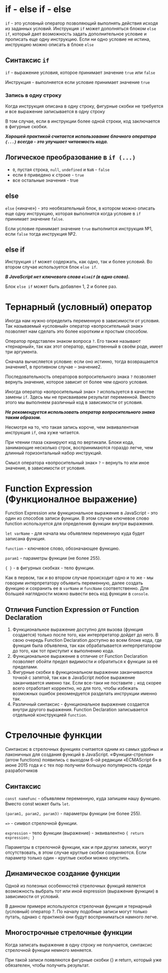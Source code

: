 # if - else if - else

`if` - это условный оператор позволяющий выполнять действия исходя из заданных условий. 
Инструкция `if` может дополняться блоком `else if`, который дает возможность задать дополнительное условие и прописать еще одну инструкцию. 
Если ни одно условие не истина, инструкцию можно описать в блоке `else`

## Синтаксис `if`

`if` - выражение условия, которое принимает значение `true` или `false`

Инструкция - выполняется если условие принимает значение `true`

### Запись в одну строку

Когда инструкция описана в одну строку, фигурные скобки не требуется и все выражение записывается в одну строку

В том случае, если в инструкции более одной строки, код заключается в фигурные скобки.

**_Хорошей практикой считается использование блочного оператора `{...}` всегда - это улучшает читаемость кода._**

## Логическое преобразование в `if (...)`

* `0`, пустая строка, `null`, `undefined` и `NaN` - `false`
* если `0` приведено к строке - `true`
* все остальные значения - true

## else

`else` («иначе») - это необязательный блок, в котором можно описать еще одну инструкцию, 
которая выполнится когда условие в `if` принимает значение `false`.

Если условие принимает значение `true` выполнится инструкция №1, если `false` тогда инструкция №2.

## else if

Инструкция `if` может содержать, как одно, так и более условий. Во втором случае используется блок `else if`.

**_В JavaScript нет ключевого слова `elseif` (в одно слово)._**

Блок `else if` может быть добавлен 1, 2 и более раз.

# Тернарный (условный) оператор

Иногда нам нужно определить переменную в зависимости от условия.
Так называемый «условный» оператор «вопросительный знак» позволяет нам сделать это более коротким и простым способом.

Оператор представлен знаком вопроса `?`. Его также называют «тернарный», так как этот оператор, единственный в своём роде, имеет три аргумента.

Сначала вычисляется условие: если оно истинно, тогда возвращается значение1, в противном случае – значение2.

Последовательность операторов вопросительного знака `?` позволяет вернуть значение, которое зависит от более чем одного условия.

Иногда оператор «вопросительный знак» `?` используется в качестве замены `if`. Здесь мы не присваиваем результат переменной. 
Вместо этого мы выполняем различный код в зависимости от условия.

**_Не рекомендуется использовать оператор вопросительного знака таким образом._**

Несмотря на то, что такая запись короче, чем эквивалентная инструкция `if`, она хуже читается.

При чтении глаза сканируют код по вертикали. Блоки кода, занимающие несколько строк, воспринимаются гораздо легче,
чем длинный горизонтальный набор инструкций.

Смысл оператора «вопросительный знак» `?` – вернуть то или иное значение, в зависимости от условия.

# Function Expression (Функционалное выражение)

Function Expression или функциональное выражение в JavaScript - это один из способов записи функции. В этом случае
ключевое слово function используется для определения функции внутри выражения.

`let varName` - для начала мы объявляем переменную куда будет записана функция.

`function` - ключевое слово, обозначающее функцию.

`param1` - параметры функции (не более 255).

`{ }` - в фигурных скобках - тело функции.

Как в первом, так и во втором случае происходит одно и то же - мы говорим интерпретатору объявить переменную,
далее создать функцию и сохранить ее в `varName` и `funcName` соответственно. Для большей наглядности можно вывести
весь код функции в `console`.

## Отличия Function Expression от Function Declaration

1. Функциональное выражение доступно для вызова (функция создается) только после того, как интерпретатор дойдет
до него. В свою очередь Function Declaration доступно во всем блоке кода, где функция была объявлена, так как
обрабатывается интерпретатором до того, как тот приступит к выполнению кода.
2. Функциональное выражение в отличие от Function Declaration позволяет обойти предел видимости и обратиться к функции за её пределами.
3.  Фигурные скобки в функциональном выражении заканчиваются точкой с запятой, так как в JavaScript любое выражение 
заканчивается именно так. Если все-таки не поставите `;` код скорее всего отработает корректно, но для того, чтобы
избежать возможных ошибок рекомендуется разделать инструкции именно так.
4. Различный синтаксис - функциональное выражение создается внутри другого выражения.
   Function Declaration записывается отдельной конструкцией `function`.

# Стрелочные функции

Синтаксис в стрелочных функциях считается одним из самых удобных и лаконичных для создания функций в JavaScript. 
«Функции-стрелки» (arrow functions) появились с выходом 6-ой редакции «ECMAScript 6» в июне 2015 года и с тех пор 
получили большую популярность среди разработчиков

## Синтаксис

`const nameFunc` - объявляем переменную, куда запишем нашу функцию. Вместо const может быть `let`.

`(param1, param2, param3)` - параметры функции (не более 255).

`=>` - символ стрелочной функции.

`expression` - тело функции (выражение) - эквивалентно `{ return expression; }`

Параметры в стрелочной функции, как и при других записях, могут отсутствовать, в этом случае круглые скобки сохраняются.
Если параметр только один - круглые скобки можно опустить.

## Динамическое создание функции

Одной из полезных особенностей стрелочных функций является возможность выбрать тот или иной expression 
(выражение функции) в зависимости от условий.

В данном примере используются стрелочная функция и тернарный (условный) оператор ?. По началу подобные записи могут 
только путать, однако с практикой они будут восприниматься намного легче.

## Многострочные стрелочные функции

Когда записать выражение в одну строку не получается, синтаксис стрелочной функции немного меняется.

При такой записи появляются фигурные скобки {} и return, который уже обязателен, чтобы получить результат.